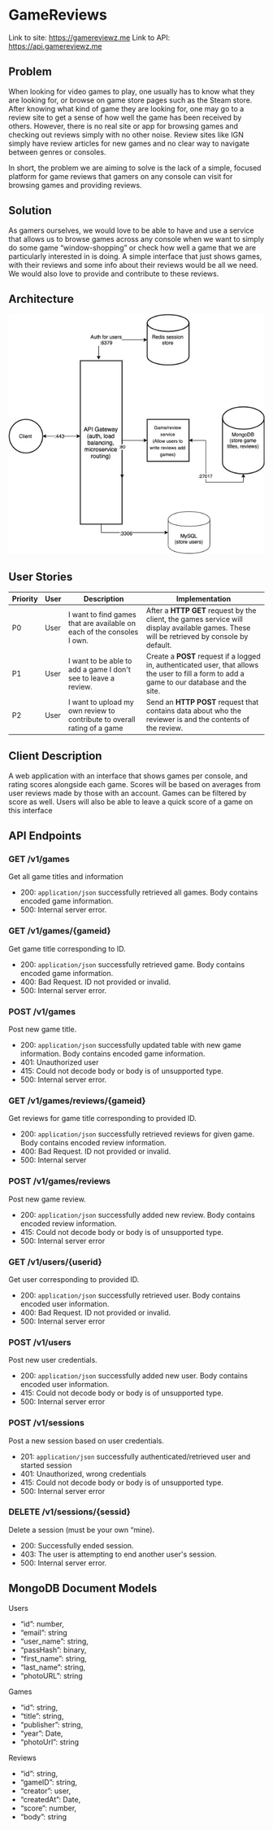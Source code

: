 # GameReviews

Link to site: https://gamereviewz.me
Link to API: https://api.gamereviewz.me

## Problem 
When looking for video games to play, one usually has to know what they are looking for, or browse on game store pages such as the Steam store. After knowing what kind of game they are looking for, one may go to a review site to get a sense of how well the game has been received by others. However, there is no real site or app for browsing games and checking out reviews simply with no other noise. Review sites like IGN simply have review articles for new games and no clear way to navigate between genres or consoles. 

In short, the problem we are aiming to solve is the lack of a simple, focused platform for game reviews that gamers on any console can visit for browsing games and providing reviews. 

## Solution
As gamers ourselves, we would love to be able to have and use a service that allows us to browse games across any console when we want to simply do some game “window-shopping” or check how well a game that we are particularly interested in is doing. A simple interface that just shows games, with their reviews and some info about their reviews would be all we need. We would also love to provide and contribute to these reviews. 

## Architecture
![architecture](projectArch.jpeg)


## User Stories
Priority | User | Description | Implementation
--- | --- | --- | ---
P0 | User | I want to find games that are available on each of the consoles I own. | After a **HTTP GET** request by the client, the games service will display available games. These will be retrieved by console by default.
P1 | User | I want to be able to add a game I don't see to leave a review. | Create a **POST** request if a logged in, authenticated user, that allows the user to fill a form to add a game to our database and the site.
P2 | User | I want to upload my own review to contribute to overall rating of a game | Send an **HTTP POST** request that contains data about who the reviewer is and the contents of the review.

## Client Description
A web application with an interface that shows games per console, and rating scores alongside each game. Scores will be based on averages from user reviews made by those with an account. Games can be filtered by score as well. Users will also be able to leave a quick score of a game on this interface

## API Endpoints

### GET /v1/games
Get all game titles and information
* 200: `application/json` successfully retrieved all games. Body contains encoded game information.
* 500: Internal server error.

### GET /v1/games/{gameid}
Get game title corresponding to ID.
* 200: `application/json` successfully retrieved game. Body contains encoded game information.
* 400: Bad Request. ID not provided or invalid.
* 500: Internal server error.


### POST /v1/games
Post new game title.
* 200: `application/json` successfully updated table with new game information. Body contains encoded game information.
* 401: Unauthorized user
* 415: Could not decode body or body is of unsupported type.
* 500: Internal server error.


### GET /v1/games/reviews/{gameid}
Get reviews for game title corresponding to provided ID.
* 200: `application/json` successfully retrieved reviews for given game. Body contains encoded review information.
* 400: Bad Request. ID not provided or invalid.
* 500: Internal server 


### POST /v1/games/reviews
Post new game review.
* 200: `application/json` successfully added new review. Body contains encoded review information.
* 415: Could not decode body or body is of unsupported type.
* 500: Internal server error


### GET /v1/users/{userid}
Get user corresponding to provided ID.
* 200: `application/json` successfully retrieved user. Body contains encoded user information.
* 400: Bad Request. ID not provided or invalid.
* 500: Internal server error


### POST /v1/users
Post new user credentials.
* 200: `application/json` successfully added new user. Body contains encoded user information.
* 415: Could not decode body or body is of unsupported type.
* 500: Internal server error

### POST /v1/sessions
Post a new session based on user credentials.
* 201: `application/json` successfully authenticated/retrieved user and started session
* 401: Unauthorized, wrong credentials
* 415: Could not decode body or body is of unsupported type.
* 500: Internal server error

### DELETE /v1/sessions/{sessid}
Delete a session (must be your own “mine).
* 200: Successfully ended session.
* 403: The user is attempting to end another user's session.
* 500: Internal server error.


## MongoDB Document Models
Users

* “id”: number,
* “email”: string
* “user_name”: string,
* “passHash”: binary,
* “first_name”: string,
* “last_name”: string,
* “photoURL”: string

Games
	
* “id”: string,
* “title”: string,
* “publisher”: string,
* “year”: Date,
* “photoUrl”: string

Reviews

* “id”: string,
* “gameID”: string,
* “creator”: user,
* “createdAt”: Date,
* “score”: number,
* “body”: string




